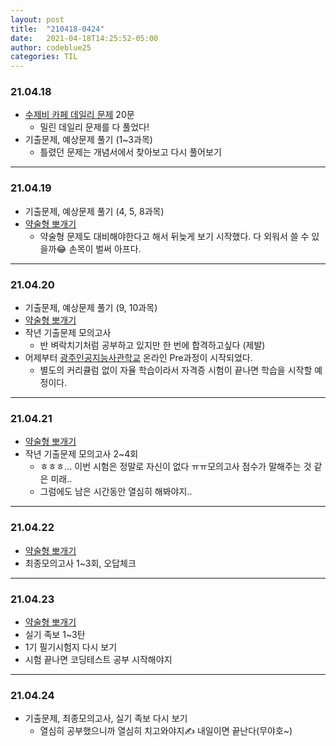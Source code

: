 ```yaml
---
layout: post
title:  "210418-0424"
date:   2021-04-18T14:25:52-05:00
author: codeblue25
categories: TIL
---
```


<h3>21.04.18</h3>

* [수제비 카페 데일리 문제](https://cafe.naver.com/soojebi) 20문
  * 밀린 데일리 문제를 다 풀었다!
* 기출문제, 예상문제 풀기 (1~3과목)
  * 틀렸던 문제는 개념서에서 찾아보고 다시 풀어보기

---

<h3>21.04.19</h3>

* 기출문제, 예상문제 풀기 (4, 5, 8과목)
* [약술형 뽀개기](https://cafe.naver.com/soojebi)
  * 약술형 문제도 대비해야한다고 해서 뒤늦게 보기 시작했다. 다 외워서 쓸 수 있을까😂 손목이 벌써 아프다.

---

<h3>21.04.20</h3>

* 기출문제, 예상문제 풀기 (9, 10과목)
* [약술형 뽀개기](https://cafe.naver.com/soojebi)
* 작년 기출문제 모의고사 
  * 반 벼락치기처럼 공부하고 있지만 한 번에 합격하고싶다 (제발)
* 어제부터 [광주인공지능사관학교](https://aischool.likelion.net/) 온라인 Pre과정이 시작되었다.
  * 별도의 커리큘럼 없이 자율 학습이라서 자격증 시험이 끝나면 학습을 시작할 예정이다.

---

<h3>21.04.21</h3>

* [약술형 뽀개기](https://cafe.naver.com/soojebi)
* 작년 기출문제 모의고사 2~4회
  * ㅎㅎㅎ... 이번 시험은 정말로 자신이 없다 ㅠㅠ모의고사 점수가 말해주는 것 같은 미래..
  * 그럼에도 남은 시간동안 열심히 해봐야지..

---

<h3>21.04.22</h3>

* [약술형 뽀개기](https://cafe.naver.com/soojebi)
* 최종모의고사 1~3회, 오답체크

---

<h3>21.04.23</h3>

* [약술형 뽀개기](https://cafe.naver.com/soojebi)
* 실기 족보 1~3탄
* 1기 필기시험지 다시 보기
* 시험 끝나면 코딩테스트 공부 시작해야지

---

<h3>21.04.24</h3>

* 기출문제, 최종모의고사, 실기 족보 다시 보기
  * 열심히 공부했으니까 열심히 치고와야지✍ 내일이면 끝난다(무야호~)